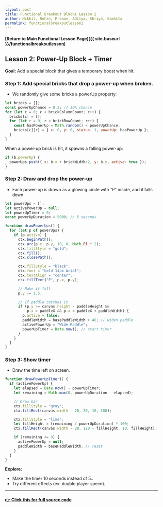 ```yaml
---
layout: post
title: Functional Breakout Blocks Lesson 2
author: Nikhil, Rohan, Pranav, Aditya, Shriya, Samhita
permalink: functionalbreakoutlesson2
---
```


#### [Return to Main Functional Lesson Page]({{ site.baseurl }}/functionalbreakoutlesson)

## **Lesson 2: Power-Up Block + Timer**

**Goal:** Add a special block that gives a temporary boost when hit.

### Step 1: Add special bricks that drop a power-up when broken.

* We randomly give some bricks a powerUp property:

```js
let bricks = [];
const powerUpChance = 0.3; // 30% chance
for (let c = 0; c < brickColumnCount; c++) {
  bricks[c] = [];
  for (let r = 0; r < brickRowCount; r++) {
    const hasPowerUp = Math.random() < powerUpChance;
    bricks[c][r] = { x: 0, y: 0, status: 1, powerUp: hasPowerUp };
  }
}
```

When a power-up brick is hit, it spawns a falling power-up:
```js
if (b.powerUp) {
  powerUps.push({ x: b.x + brickWidth/2, y: b.y, active: true });
}
```

### Step 2: Draw and drop the power-up

* Each power-up is drawn as a glowing circle with “P” inside, and it falls down.

```js
let powerUps = [];
let activePowerUp = null;
let powerUpTimer = 0;
const powerUpDuration = 5000; // 5 seconds

function drawPowerUps() {
  for (let p of powerUps) {
    if (p.active) {
      ctx.beginPath();
      ctx.arc(p.x, p.y, 10, 0, Math.PI * 2);
      ctx.fillStyle = "gold";
      ctx.fill();
      ctx.closePath();

      ctx.fillStyle = "black";
      ctx.font = "bold 14px Arial";
      ctx.textAlign = "center";
      ctx.fillText("P", p.x, p.y);

      // Make it fall
      p.y += 1.5;

      // If paddle catches it
      if (p.y >= canvas.height - paddleHeight &&
          p.x > paddleX && p.x < paddleX + paddleWidth) {
        p.active = false;
        paddleWidth = basePaddleWidth + 40; // widen paddle
        activePowerUp = "Wide Paddle";
        powerUpTimer = Date.now(); // start timer
      }
    }
  }
}
```

### Step 3: Show timer

* Draw the time left on screen.

```js
function drawPowerUpTimer() {
  if (activePowerUp) {
    let elapsed = Date.now() - powerUpTimer;
    let remaining = Math.max(0, powerUpDuration - elapsed);

    // Draw bar
    ctx.fillStyle = "gray";
    ctx.fillRect(canvas.width - 20, 20, 10, 100);

    ctx.fillStyle = "lime";
    let fillHeight = (remaining / powerUpDuration) * 100;
    ctx.fillRect(canvas.width - 20, 120 - fillHeight, 10, fillHeight);

    if (remaining <= 0) {
      activePowerUp = null;
      paddleWidth = basePaddleWidth; // reset
    }
  }
}

```

**Explore:**
* Make the timer 10 seconds instead of 5..
* Try different effects (ex: double player speed).

---

#### [👉 Click this for full source code](https://github.com/code259/curators/blob/main/navigation/breakout/full_breakout.md?plain=1)